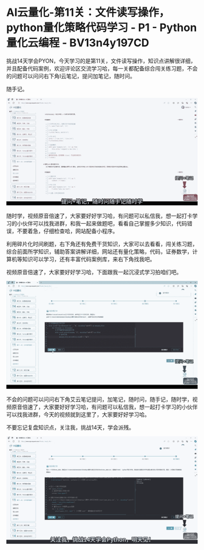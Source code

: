 # AI云量化-第11关：文件读写操作，python量化策略代码学习 - P1 - Python量化云编程 - BV13n4y197CD

挑战14天学会PYON，今天学习的是第11关，文件读写操作，知识点讲解很详细，并且配备代码案例，欢迎评论区交流学习哈，每一关都配备综合闯关练习题，不会的问题可以问问右下角I云笔记，提问加笔记，随时问。

随手记。

![](img/ae1e2a0423fee6f822d36fce917963cb_1.png)

随时学，视频原音倍速了，大家要好好学习哈，有问题可以私信我，想一起打卡学习的小伙伴可以找我进群，和我一起来做题吧，看看自己掌握多少知识，代码错误，不要着急，仔细检查哈，网站配备小程序。

利用碎片化时间刷题，右下角还有免费干货知识，大家可以去看看，闯关练习题，综合前面所学知识，辅助答案讲解详细，网站还有量化策略，代码，证券数学，计算机等知识可以学习，还有丰富代码案例库，来右下角找我吧。

视频原音倍速了，大家要好好学习哈，下面跟我一起沉浸式学习拍咱们吧。

![](img/ae1e2a0423fee6f822d36fce917963cb_3.png)

不会的问题可以问问右下角艾云笔记提问，加笔记，随时问，随手记，随时学，视频原音倍速了，大家要好好学习哈，有问题可以私信我，想一起打卡学习的小伙伴可以找我进群，今天的视频就到这里了，大家要好好学习哈。

不要忘记复盘知识点，关注我，挑战14天，学会派残。

![](img/ae1e2a0423fee6f822d36fce917963cb_5.png)
